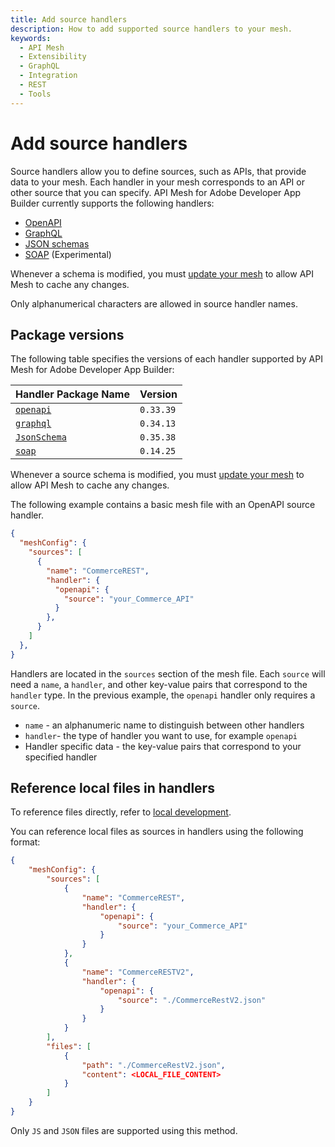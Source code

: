 ```yaml
---
title: Add source handlers
description: How to add supported source handlers to your mesh. 
keywords:
  - API Mesh
  - Extensibility
  - GraphQL
  - Integration
  - REST
  - Tools
---
```


# Add source handlers

Source handlers allow you to define sources, such as APIs, that provide data to your mesh. Each handler in your mesh corresponds to an API or other source that you can specify. API Mesh for Adobe Developer App Builder currently supports the following handlers:

-  [OpenAPI](../reference/handlers/openapi.md)
-  [GraphQL](../reference/handlers/graphql.md)
-  [JSON schemas](../reference/handlers/json-schema.md)
-  [SOAP](../reference/handlers/soap.md) (Experimental)

Whenever a schema is modified, you must [update your mesh](./create-mesh.md#update-an-existing-mesh) to allow API Mesh to cache any changes.

<InlineAlert variant="warning" slots="text"/>

Only alphanumerical characters are allowed in source handler names.

## Package versions

The following table specifies the versions of each handler supported by API Mesh for Adobe Developer App Builder:

| Handler Package Name | Version |
|------------|------------|
[`openapi`](../reference/handlers/openapi.md) | `0.33.39`
[`graphql`](../reference/handlers/graphql.md) | `0.34.13`
[`JsonSchema`](../reference/handlers/json-schema.md) | `0.35.38`
[`soap`](../reference/handlers/soap.md) | `0.14.25`

<InlineAlert variant="info" slots="text"/>

Whenever a source schema is modified, you must [update your mesh](../../gateway/create-mesh.md#update-an-existing-mesh) to allow API Mesh to cache any changes.

The following example contains a basic mesh file with an OpenAPI source handler.

```json
{
  "meshConfig": {
    "sources": [
      {
        "name": "CommerceREST",
        "handler": {
          "openapi": {
            "source": "your_Commerce_API"
          }
        },
      }
    ]
  },
}
```

Handlers are located in the `sources` section of the mesh file. Each `source` will need a `name`, a `handler`, and other key-value pairs that correspond to the `handler` type. In the previous example, the `openapi` handler only requires a `source`.

- `name` - an alphanumeric name to distinguish between other handlers
- `handler`- the type of handler you want to use, for example `openapi`
- Handler specific data - the key-value pairs that correspond to your specified handler

## Reference local files in handlers

<InlineAlert variant="info" slots="text"/>

To reference files directly, refer to [local development](./developer-tools.md#reference-files-directly).

You can reference local files as sources in handlers using the following format:

```json
{
    "meshConfig": {
        "sources": [
            {
                "name": "CommerceREST",
                "handler": {
                    "openapi": {
                        "source": "your_Commerce_API"
                    }
                }
            },
            {
                "name": "CommerceRESTV2",
                "handler": {
                    "openapi": {
                        "source": "./CommerceRestV2.json"
                    }
                }
            }
        ],
        "files": [
            {
                "path": "./CommerceRestV2.json",
                "content": <LOCAL_FILE_CONTENT>
            }
        ]
    }
}
```

<InlineAlert variant="info" slots="text"/>

Only `JS` and `JSON` files are supported using this method.
